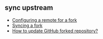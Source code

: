 ## sync upstream

* [Configuring a remote for a fork](https://help.github.com/articles/configuring-a-remote-for-a-fork/)
* [Syncing a fork](https://help.github.com/articles/syncing-a-fork/)
* [How to update GitHub forked repository?](http://stackoverflow.com/questions/7244321/how-to-update-github-forked-repository)
